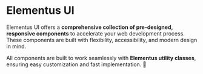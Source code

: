 # Elementus UI  
Elementus UI offers a **comprehensive collection of pre-designed, responsive components** to accelerate your web development process. These components are built with flexibility, accessibility, and modern design in mind.  

All components are built to work seamlessly with **Elementus utility classes**, ensuring easy customization and fast implementation. 🚀
